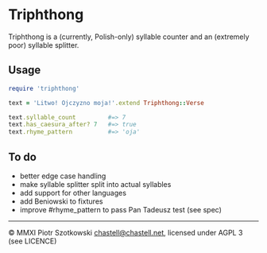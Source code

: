 Triphthong
==========

Triphthong is a (currently, Polish-only) syllable counter and an (extremely poor) syllable splitter.

Usage
-----

``` Ruby
require 'triphthong'

text = 'Litwo! Ojczyzno moja!'.extend Triphthong::Verse

text.syllable_count         #=> 7
text.has_caesura_after? 7   #=> true
text.rhyme_pattern          #=> 'oja'
```

To do
-----

* better edge case handling
* make syllable splitter split into actual syllables
* add support for other languages
* add Beniowski to fixtures
* improve #rhyme_pattern to pass Pan Tadeusz test (see spec)

---

© MMXI Piotr Szotkowski <chastell@chastell.net>, licensed under AGPL 3 (see LICENCE)
